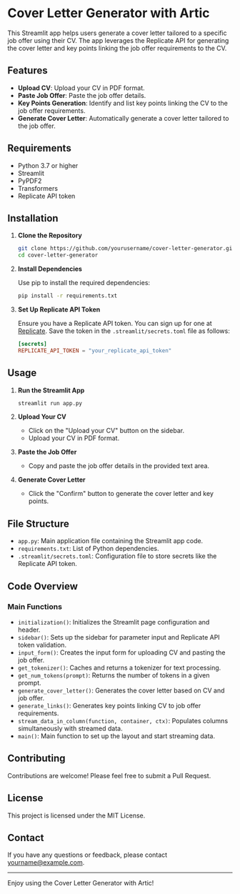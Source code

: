 # Cover Letter Generator with Artic

This Streamlit app helps users generate a cover letter tailored to a specific job offer using their CV. The app leverages the Replicate API for generating the cover letter and key points linking the job offer requirements to the CV.

## Features

- **Upload CV**: Upload your CV in PDF format.
- **Paste Job Offer**: Paste the job offer details.
- **Key Points Generation**: Identify and list key points linking the CV to the job offer requirements.
- **Generate Cover Letter**: Automatically generate a cover letter tailored to the job offer.

## Requirements

- Python 3.7 or higher
- Streamlit
- PyPDF2
- Transformers
- Replicate API token

## Installation

1. **Clone the Repository**

    ```sh
    git clone https://github.com/yourusername/cover-letter-generator.git
    cd cover-letter-generator
    ```

2. **Install Dependencies**

    Use pip to install the required dependencies:

    ```sh
    pip install -r requirements.txt
    ```

3. **Set Up Replicate API Token**

    Ensure you have a Replicate API token. You can sign up for one at [Replicate](https://replicate.com). Save the token in the `.streamlit/secrets.toml` file as follows:

    ```toml
    [secrets]
    REPLICATE_API_TOKEN = "your_replicate_api_token"
    ```

## Usage

1. **Run the Streamlit App**

    ```sh
    streamlit run app.py
    ```

2. **Upload Your CV**

    - Click on the "Upload your CV" button on the sidebar.
    - Upload your CV in PDF format.

3. **Paste the Job Offer**

    - Copy and paste the job offer details in the provided text area.

4. **Generate Cover Letter**

    - Click the "Confirm" button to generate the cover letter and key points.

## File Structure

- `app.py`: Main application file containing the Streamlit app code.
- `requirements.txt`: List of Python dependencies.
- `.streamlit/secrets.toml`: Configuration file to store secrets like the Replicate API token.

## Code Overview

### Main Functions

- `initialization()`: Initializes the Streamlit page configuration and header.
- `sidebar()`: Sets up the sidebar for parameter input and Replicate API token validation.
- `input_form()`: Creates the input form for uploading CV and pasting the job offer.
- `get_tokenizer()`: Caches and returns a tokenizer for text processing.
- `get_num_tokens(prompt)`: Returns the number of tokens in a given prompt.
- `generate_cover_letter()`: Generates the cover letter based on CV and job offer.
- `generate_links()`: Generates key points linking CV to job offer requirements.
- `stream_data_in_column(function, container, ctx)`: Populates columns simultaneously with streamed data.
- `main()`: Main function to set up the layout and start streaming data.

## Contributing

Contributions are welcome! Please feel free to submit a Pull Request.

## License

This project is licensed under the MIT License.

## Contact

If you have any questions or feedback, please contact [yourname@example.com](mailto:yourname@example.com).

---

Enjoy using the Cover Letter Generator with Artic!